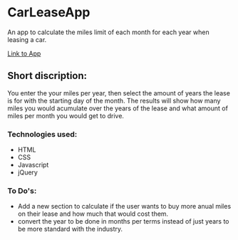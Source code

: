 # CarLeaseApp
An app to calculate the miles limit of each month for each year when leasing a car.

[Link to App](https://amir5000.github.io/CarLeaseApp)

## Short discription:
You enter the your miles per year, then select the amount of years the lease is for with the starting day of the month. The results will show how many miles you would acumulate over the years of the lease and what amount of miles per month you would get to drive. 

### Technologies used:
* HTML
* CSS
* Javascript
* jQuery

### To Do's:
* Add a new section to calculate if the user wants to buy more anual miles on their lease and how much that would cost them.
* convert the year to be done in months per terms instead of just years to be more standard with the industry.
